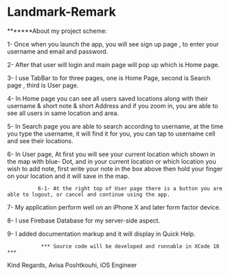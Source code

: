 # Landmark-Remark

*******About my project scheme:

1-  Once when you launch the app, you will see sign up page , to enter your username and email and password. 

2-  After that user will login and main page will pop up which is Home page.

3-  I use TabBar to for three pages, one is Home Page, second is Search page , third is User page.

4-  In Home page you can see all users saved locations along with their username & short note & short Address and if you zoom in, you are able to see all users in same location and area.

5-  In Search page you are able to search according to username, at the time you type the username, it will find it for you, you can tap to username  cell and see their locations.

6-  In User page, At first you will see your current location which shown in the map with blue- Dot,  and in your current location or which location you wish to add note,
      first write your note in the box above then hold your finger on your location and
      it will save in the map.

              6-1- At the right top of User page there is a button you are able to logout, or cancel and continue using the app.

7-  My application perform well on an iPhone X and later form factor device. 

8-  I use Firebase Database for my server-side aspect.

9-  I added documentation markup and it will display in Quick Help.

               *** Source code will be developed and runnable in XCode 10 ***


Kind Regards,
Avisa Poshtkouhi,
iOS Engineer







